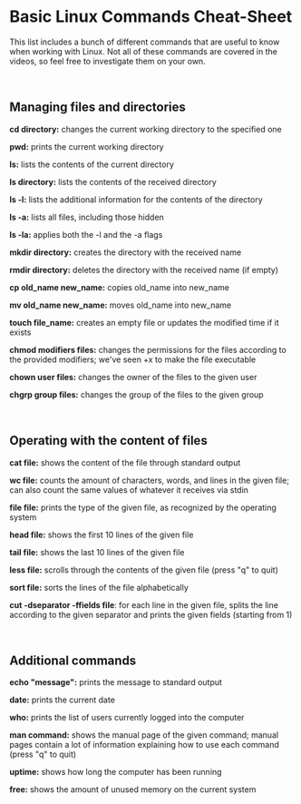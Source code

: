 # Basic Linux Commands Cheat-Sheet

This list includes a bunch of different commands that are useful to know when working with Linux. Not all of these commands are covered in the videos, so feel free to investigate them on your own.

<br>

## Managing files and directories
**cd directory:** changes the current working directory to the specified one

**pwd:** prints the current working directory

**ls:** lists the contents of the current directory

**ls directory:** lists the contents of the received directory  

**ls -l:** lists the additional information for the contents of the directory  

**ls -a:** lists all files, including those hidden  

**ls -la:** applies both the -l and the -a flags  

**mkdir directory:** creates the directory with the received name

**rmdir directory:** deletes the directory with the received name (if empty)

**cp old_name new_name:** copies old_name into new_name

**mv old_name new_name:** moves old_name into new_name

**touch file_name:** creates an empty file or updates the modified time if it exists

**chmod modifiers files:** changes the permissions for the files according to the provided modifiers; we've seen +x to make the file executable

**chown user files:** changes the owner of the files to the given user

**chgrp group files:** changes the group of the files to the given group

<br>

## Operating with the content of files
**cat file:** shows the content of the file through standard output

**wc file:** counts the amount of characters, words, and lines in the given file; can also count the same values of whatever it receives via stdin

**file file:** prints the type of the given file, as recognized by the operating system

**head file:** shows the first 10 lines of the given file

**tail file:** shows the last 10 lines of the given file

**less file:** scrolls through the contents of the given file (press "q" to quit)

**sort file:** sorts the lines of the file alphabetically

**cut -dseparator -ffields file**: for each line in the given file, splits the line according to the given separator and prints the given fields (starting from 1)

<br>

## Additional commands
**echo "message":** prints the message to standard output

**date:** prints the current date

**who:** prints the list of users currently logged into the computer

**man command:** shows the manual page of the given command; manual pages contain a lot of information explaining how to use each command (press "q" to quit)

**uptime:** shows how long the computer has been running

**free:** shows the amount of unused memory on the current system  
